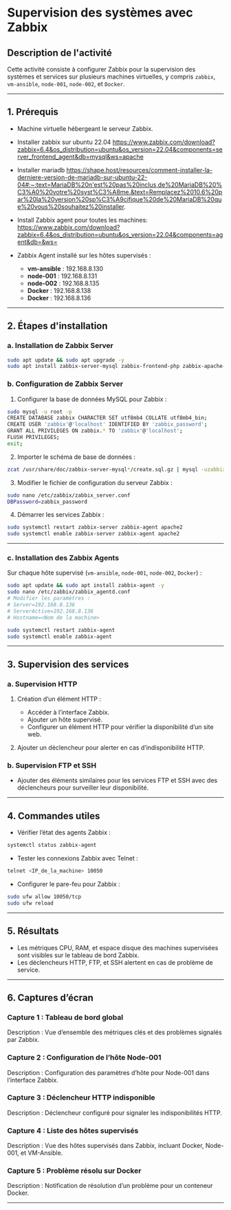 # Supervision des systèmes avec Zabbix

## Description de l'activité

Cette activité consiste à configurer Zabbix pour la supervision des systèmes et services sur plusieurs machines virtuelles, y compris `zabbix`, `vm-ansible`, `node-001`, `node-002`, et `Docker`.

---

## 1. Prérequis

- Machine virtuelle hébergeant le serveur Zabbix.
- Installer zabbix sur ubuntu 22.04
https://www.zabbix.com/download?zabbix=6.4&os_distribution=ubuntu&os_version=22.04&components=server_frontend_agent&db=mysql&ws=apache 
- Installer mariadb 
https://shape.host/resources/comment-installer-la-derniere-version-de-mariadb-sur-ubuntu-22-04#:~:text=MariaDB%20n'est%20pas%20inclus,de%20MariaDB%20%C3%A0%20votre%20syst%C3%A8me.&text=Remplacez%2010.6%20par%20la%20version%20sp%C3%A9cifique%20de%20MariaDB%20que%20vous%20souhaitez%20installer. 
- Install Zabbix agent pour toutes les machines:
https://www.zabbix.com/download?zabbix=6.4&os_distribution=ubuntu&os_version=22.04&components=agent&db=&ws=


- Zabbix Agent installé sur les hôtes supervisés :
  - **vm-ansible** : 192.168.8.130
  - **node-001** : 192.168.8.131
  - **node-002** : 192.168.8.135
  - **Docker** : 192.168.8.138
  - **Docker** : 192.168.8.136

---

## 2. Étapes d'installation

### a. Installation de Zabbix Server

```bash
sudo apt update && sudo apt upgrade -y
sudo apt install zabbix-server-mysql zabbix-frontend-php zabbix-apache-conf zabbix-agent -y
```

### b. Configuration de Zabbix Server

1. Configurer la base de données MySQL pour Zabbix :

```bash
sudo mysql -u root -p
CREATE DATABASE zabbix CHARACTER SET utf8mb4 COLLATE utf8mb4_bin;
CREATE USER 'zabbix'@'localhost' IDENTIFIED BY 'zabbix_password';
GRANT ALL PRIVILEGES ON zabbix.* TO 'zabbix'@'localhost';
FLUSH PRIVILEGES;
exit;
```

2. Importer le schéma de base de données :

```bash
zcat /usr/share/doc/zabbix-server-mysql*/create.sql.gz | mysql -uzabbix -p zabbix
```

3. Modifier le fichier de configuration du serveur Zabbix :

```bash
sudo nano /etc/zabbix/zabbix_server.conf
DBPassword=zabbix_password
```

4. Démarrer les services Zabbix :

```bash
sudo systemctl restart zabbix-server zabbix-agent apache2
sudo systemctl enable zabbix-server zabbix-agent apache2
```

---

### c. Installation des Zabbix Agents

Sur chaque hôte supervisé (`vm-ansible`, `node-001`, `node-002`, `Docker`) :

```bash
sudo apt update && sudo apt install zabbix-agent -y
sudo nano /etc/zabbix/zabbix_agentd.conf
# Modifier les paramètres :
# Server=192.168.8.136
# ServerActive=192.168.8.136
# Hostname=<Nom de la machine>

sudo systemctl restart zabbix-agent
sudo systemctl enable zabbix-agent
```

---

## 3. Supervision des services

### a. Supervision HTTP

1. Création d’un élément HTTP :
   - Accéder à l’interface Zabbix.
   - Ajouter un hôte supervisé.
   - Configurer un élément HTTP pour vérifier la disponibilité d’un site web.

2. Ajouter un déclencheur pour alerter en cas d’indisponibilité HTTP.

### b. Supervision FTP et SSH

- Ajouter des éléments similaires pour les services FTP et SSH avec des déclencheurs pour surveiller leur disponibilité.

---

## 4. Commandes utiles

- Vérifier l’état des agents Zabbix :

```bash
systemctl status zabbix-agent
```

- Tester les connexions Zabbix avec Telnet :

```bash
telnet <IP_de_la_machine> 10050
```

- Configurer le pare-feu pour Zabbix :

```bash
sudo ufw allow 10050/tcp
sudo ufw reload
```

---

## 5. Résultats

- Les métriques CPU, RAM, et espace disque des machines supervisées sont visibles sur le tableau de bord Zabbix.
- Les déclencheurs HTTP, FTP, et SSH alertent en cas de problème de service.

---

## 6. Captures d’écran

### Capture 1 : Tableau de bord global

Description : Vue d’ensemble des métriques clés et des problèmes signalés par Zabbix.

### Capture 2 : Configuration de l’hôte Node-001

Description : Configuration des paramètres d’hôte pour Node-001 dans l’interface Zabbix.

### Capture 3 : Déclencheur HTTP indisponible

Description : Déclencheur configuré pour signaler les indisponibilités HTTP.

### Capture 4 : Liste des hôtes supervisés

Description : Vue des hôtes supervisés dans Zabbix, incluant Docker, Node-001, et VM-Ansible.

### Capture 5 : Problème résolu sur Docker

Description : Notification de résolution d’un problème pour un conteneur Docker.

---
